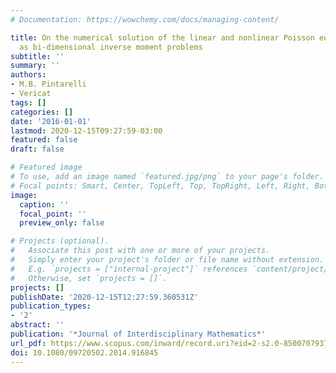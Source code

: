 ```yaml
---
# Documentation: https://wowchemy.com/docs/managing-content/

title: On the numerical solution of the linear and nonlinear Poisson equations seen
  as bi-dimensional inverse moment problems
subtitle: ''
summary: ''
authors:
- M.B. Pintarelli
- Vericat
tags: []
categories: []
date: '2016-01-01'
lastmod: 2020-12-15T09:27:59-03:00
featured: false
draft: false

# Featured image
# To use, add an image named `featured.jpg/png` to your page's folder.
# Focal points: Smart, Center, TopLeft, Top, TopRight, Left, Right, BottomLeft, Bottom, BottomRight.
image:
  caption: ''
  focal_point: ''
  preview_only: false

# Projects (optional).
#   Associate this post with one or more of your projects.
#   Simply enter your project's folder or file name without extension.
#   E.g. `projects = ["internal-project"]` references `content/project/deep-learning/index.md`.
#   Otherwise, set `projects = []`.
projects: []
publishDate: '2020-12-15T12:27:59.360531Z'
publication_types:
- '2'
abstract: ''
publication: '*Journal of Interdisciplinary Mathematics*'
url_pdf: https://www.scopus.com/inward/record.uri?eid=2-s2.0-85007079371&doi=10.1080%2f09720502.2014.916845&partnerID=40&md5=890c969e1b32868b354aedec84046381
doi: 10.1080/09720502.2014.916845
---
```

